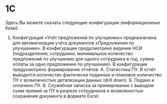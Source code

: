 # 1C
Здесь Вы можете скачать следующие конфигурации (информационные базы):
1. Конфигурация «Учёт предложений по улучшению» предназначена для автоматизации учёта документов «Предложения по улучшению». В конфигурации предусмотрено ведение НСИ (подразделения, сотрудники, минимальное количество предложений по улучшению для одного сотрудника в год, сумма оплаты за одно предложение по улучшению). В конфигурации предусмотрено формирование отчётов: 
А.	Статистика ПУ. В отчёт выводится количество фактически поданных и плановое количество ПУ с возможностью детализации данных (drill down). 
Б.	Подано и оплачено ПУ.
В.	Служебная записка за премирование с выводом сумм премий за ПУ в разрезе сотрудников и возможностью сохранения документа в формате Excel.

